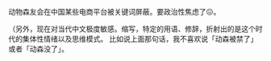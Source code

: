 动物森友会在中国某些电商平台被关键词屏蔽。要政治性焦虑了😖。

（另外，现在对当代中文极度敏感。缩写，特定的用语、修辞，折射出的是这个时代的集体性情绪以及思维模式。
比如说上面那句话，我不喜欢说「动森被禁了」或者「动森没了」。